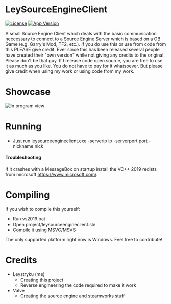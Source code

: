 # LeySourceEngineClient
[![License](https://img.shields.io/badge/license-MIT-green)](https://opensource.org/licenses/MIT)
[![App Version](https://img.shields.io/badge/version-v1.9-brightgreen)](https://github.com/Leystryku/leysourceengineclient)

A small Source Engine Client which deals with the basic communication neccessary to connect to a Source Engine Server which is based on a OB Game (e.g. Garry's Mod, TF2, etc.). If you do use this or use from code from this PLEASE give credit. Ever since this has been released several people have created their "own version" while not giving any credits to the original. Please don't be that guy. If I release code open source, you are free to use it as much as you like. You do not have to pay for it whatsoever. But please give credit when using my work or using code from my work.

# Showcase
![In program view](https://raw.githubusercontent.com/Leystryku/leysourceengineclient/master/assets/preview.png)


# Running
- Just run leysourceengineclient.exe -serverip ip -serverport port -nickname nick

#### Troubleshooting
If it crashes with a MessageBox on startup install the VC++ 2019 redists from microsoft https://www.microsoft.com/.


# Compiling
If you wish to compile this yourself:
- Run vs2019.bat
- Open project/leysourceengineclient.sln
- Compile it using MSVC/MSVS

The only supported platform right now is Windows. Feel free to contribute!


# Credits
- Leystryku (me)
	* Creating this project
    * Reverse engineering the code required to make it work
- Valve
  * Creating the source engine and steamworks stuff
